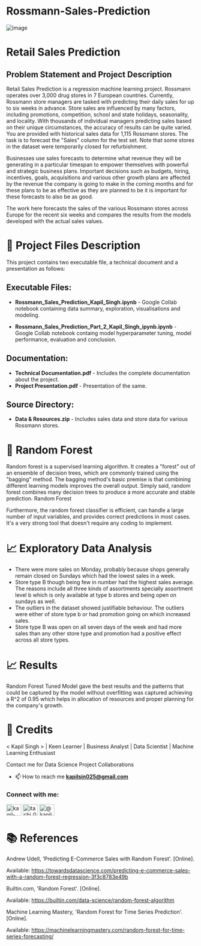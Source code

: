 # Rossmann-Sales-Prediction

![image](https://user-images.githubusercontent.com/114326008/216658751-2d98f0cf-42e3-41f0-ab0e-6107928d6a91.png)

# Retail Sales Prediction 
## Problem Statement and Project Description 
Retail Sales Prediction is a regression machine learning project. Rossmann operates over 3,000 drug stores in 7 European countries. Currently, Rossmann store managers are tasked with predicting their daily sales for up to six weeks in advance. Store sales are influenced by many factors, including promotions, competition, school and state holidays, seasonality, and locality. With thousands of individual managers predicting sales based on their unique circumstances, the accuracy of results can be quite varied. You are provided with historical sales data for 1,115 Rossmann stores. The task is to forecast the "Sales" column for the test set. Note that some stores in the dataset were temporarily closed for refurbishment.

Businesses use sales forecasts to determine what revenue they will be generating in a particular timespan to empower themselves with powerful and strategic business plans. Important decisions such as budgets, hiring, incentives, goals, acquisitions and various other growth plans are affected by the revenue the company is going to make in the coming months and for these plans to be as effective as they are planned to be it is important for these forecasts to also be as good.

The work here forecasts the sales of the various Rossmann stores across Europe for the recent six weeks and compares the results from the models developed with the actual sales values.

# 💾 Project Files Description 
This project contains two executable file, a technical document and a presentation as follows:

## Executable Files: 
* **Rossmann_Sales_Prediction_Kapil_Singh.ipynb** - Google Collab notebook containing data summary, exploration, visualisations and modeling.

* **Rossmann_Sales_Prediction_Part_2_Kapil_Singh_ipynb.ipynb** - Google Collab notebook containg model hyperparameter tuning, model performance, evaluation and conclusion.

## Documentation: 
* **Technical Documentation.pdf** - Includes the complete documentation about the project. 
* **Project Presentation.pdf** - Presentation of the same. 

## Source Directory: 

* **Data & Resources.zip** - Includes sales data and store data for various Rossmann stores.

# 📖 Random Forest 
Random forest is a supervised learning algorithm. It creates a "forest" out of an ensemble of decision trees, which are commonly trained using the "bagging" method. The bagging method's basic premise is that combining different learning models improves the overall output. Simply said, random forest combines many decision trees to produce a more accurate and stable prediction. Random Forest

Furthermore, the random forest classifier is efficient, can handle a large number of input variables, and provides correct predictions in most cases. It's a very strong tool that doesn't require any coding to implement.

# 📈 Exploratory Data Analysis 
* There were more sales on Monday, probably because shops generally remain closed on Sundays which had the lowest sales in a week. 
* Store type B though being few in number had the highest sales average. The reasons include all three kinds of assortments specially assortment level b which is only available at type b stores and being open on sundays as well. 
* The outliers in the dataset showed justifiable behaviour. The outliers were either of store type b or had promotion going on which increased sales.
* Store type B was open on all seven days of the week and had more sales than any other store type and promotion had a positive effect across all store types.



# 📈 Results 
Random Forest Tuned Model gave the best results and the patterns that could be captured by the model without overfitting was captured achieving a R^2 of 0.95 which helps in allocation of resources and proper planning for the company's growth. 

# 📜 Credits 
< Kapil Singh > | Keen Learner | Business Analyst | Data Scientist | Machine Learning Enthusiast

Contact me for Data Science Project Collaborations
- 📫 How to reach me **kapilsin025@gmail.com**

<h3 align="left">Connect with me:</h3>
<p align="left">
<a href="https://linkedin.com/in/kapil-singh-a9887b264" target="blank"><img align="center" src="https://raw.githubusercontent.com/rahuldkjain/github-profile-readme-generator/master/src/images/icons/Social/linked-in-alt.svg" alt="kapil-singh-a9887b264" height="30" width="40" /></a>
<a href="https://instagram.com/itachi_025_" target="blank"><img align="center" src="https://raw.githubusercontent.com/rahuldkjain/github-profile-readme-generator/master/src/images/icons/Social/instagram.svg" alt="itachi_025_" height="30" width="40" /></a>
<a href="https://medium.com/@kapilsin025" target="blank"><img align="center" src="https://raw.githubusercontent.com/rahuldkjain/github-profile-readme-generator/master/src/images/icons/Social/medium.svg" alt="@kapilsin025" height="30" width="40" /></a>
</p>

# 📚 References 
Andrew Udell, 'Predicting E-Commerce Sales with Random Forest'. [Online].

Available: https://towardsdatascience.com/predicting-e-commerce-sales-with-a-random-forest-regression-3f3c8783e49b

Builtin.com, 'Random Forest'. [Online].

Available: https://builtin.com/data-science/random-forest-algorithm

Machine Learning Mastery, 'Random Forest for Time Series Prediction'. [Online].

Available: https://machinelearningmastery.com/random-forest-for-time-series-forecasting/

